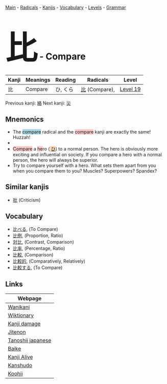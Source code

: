 <style> bigfont {font-size: 100px}</style>
[Main](../README.md) -
[Radicals](../radicals.md) -
[Kanjis](../kanjis.md) -
[Vocabulary](../vocabulary.md) -
[Levels](../levels.md) -
[Grammar](../grammar.md)
# <bigfont> 比</bigfont> - Compare 

| Kanji | Meanings | Reading | Radicals | Level |
| --- | --- | --- | --- | --- |
| 比 | Compare | ひ, くら | [比](../radicals/比.md) (Compare),  | [Level 19](../levels/wk_level19.md) |

Previous kanji: [絡](絡.md) Next kanji: [災](災.md) 

## Mnemonics
 * The <span style="background-color:#ADD8E6"> compare</span> radical and the <span style="background-color:#ffcccb"> compare</span> kanji are exactly the same! Huzzah!
* 
* <span style="background-color:#ffcccb"> Compare</span> a <span style="background-color:#ffcccb"> he</span>ro (<span style="background-color:#fed8b1"> [ひ](https://jisho.org/search/ひ)</span>) to a normal person. The hero is obviously more exciting and influential on society. If you compare a hero with a normal person, the hero will always be superior.
* Try to compare yourself with a hero. What sets them apart from you when you compare them to you? Muscles? Superpowers? Spandex?


## Similar kanjis
 * [批](批.md) (Criticism)


## Vocabulary
 * [比べる](../vocabulary/比.md), (To Compare)
* [比例](../vocabulary/比.md), (Proportion, Ratio)
* [対比](../vocabulary/比.md), (Contrast, Comparison)
* [比率](../vocabulary/比.md), (Percentage, Ratio)
* [比較](../vocabulary/比.md), (Comparison)
* [比較的](../vocabulary/比.md), (Comparatively, Relatively)
* [比較する](../vocabulary/比.md), (To Compare)



## Links 

| Webpage |
| --- |
| [Wanikani          ](https://www.wanikani.com/kanji/比) |
| [Wiktionary        ](https://en.wiktionary.org/wiki/比) |
| [Kanji damage      ](http://www.kanjidamage.com/kanji/search?utf8=✓&q=比) |
| [Jitenon           ](https://jitenon.com/kanji/比) |
| [Tanoshii japanese ](https://www.tanoshiijapanese.com/dictionary/kanji.cfm?k=比) |
| [Baike             ](https://baike.baidu.com/item/比) |
| [Kanji Alive       ](https://app.kanjialive.com/比) |
| [Kanshudo          ](https://www.kanshudo.com/searchmn?q=比) |
| [Koohii            ](https://kanji.koohii.com/study/kanji/比) |
